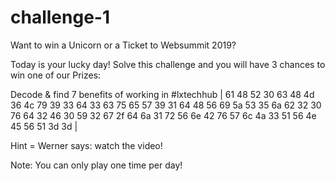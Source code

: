 # challenge-1

Want to win a Unicorn or 
a Ticket to Websummit 2019?

Today is your lucky day! 
Solve this challenge and you will have 3 chances to win one of our Prizes:

Decode & find 7 benefits of working in #lxtechhub
| 61 48 52 30 63 48 4d 36 4c 79 39
33 64 33 63 75 65 57 39 31 64 48 
 56 69 5a 53 35 6a 62 32 30 76 64 
32 46 30 59 32 67 2f 64 6a 31 72 
56 6e 42 76 57 6c 4a 33 51 56 4e 
45 56 51 3d 3d |

Hint = Werner says: watch the video! 

Note: 
You can only play one time 
per day!
